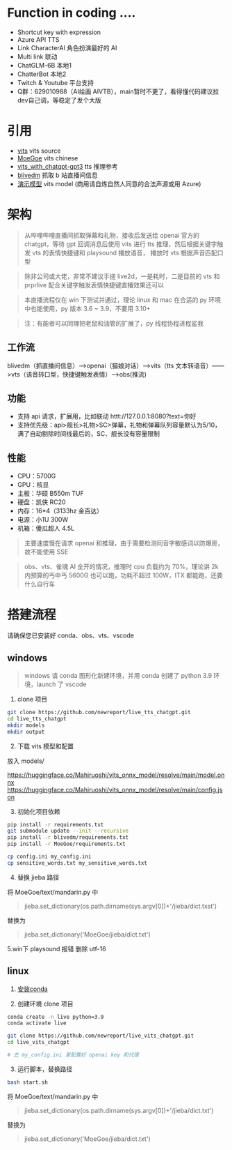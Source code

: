 # Function in coding ....
- Shortcut key with expression
- Azure API TTS 
- Link CharacterAI 角色扮演最好的 AI
- Multi link 联动
- ChatGLM-6B 本地1
- ChatterBot 本地2
- Twitch & Youtube 平台支持
- Q群：629010988（AI绘画 AIVTB），main暂时不更了，看得懂代码建议拉dev自己调，等稳定了发个大版
# 引用

- [vits](https://github.com/jaywalnut310/vits) vits source
- [MoeGoe](https://github.com/CjangCjengh/MoeGoe.git) vits chinese
- [vits_with_chatgpt-gpt3](https://github.com/Paraworks/vits_with_chatgpt-gpt3) tts 推理参考
- [blivedm](https://github.com/xfgryujk/blivedm/tree/master) 抓取 b 站直播间信息
- [演示模型](https://huggingface.co/Mahiruoshi/vits_onnx_model/tree/main) vits model (商用请自炼自然人同意的合法声源或用 Azure)

# 架构
> 从哔哩哔哩直播间抓取弹幕和礼物，接收后发送给 openai 官方的 chatgpt，等待 gpt 回调消息后使用 vits 进行 tts 推理，然后根据关键字触发 vts 的表情快捷键和 playsound 播放语音， 播放时 vts 根据声音匹配口型  

> 除非公司或大佬，非常不建议手搓 live2d，一是耗时，二是目前的 vts 和 prprlive 配合关键字触发表情快捷键直播效果还可以  

>  本直播流程仅在 win 下测试并通过，理论 linux 和 mac 在合适的 py 环境中也能使用，py 版本 3.6 ~ 3.9，不要用 3.10+  

>  注：有能者可以同理把老鼠和油管的扩展了，py 线程协程进程鲨我

## 工作流
blivedm（抓直播间信息）——>openai（猫娘对话）——>vits（tts 文本转语音）——>vts（语音转口型，快捷键触发表情）——>obs(推流)  

## 功能
- 支持 api 请求，扩展用，比如联动  httt://127.0.0.1:8080?text=你好
- 支持优先级：api>舰长>礼物>SC>弹幕，礼物和弹幕队列容量默认为5/10，满了自动剔除时间线最后的，SC、舰长没有容量限制

## 性能
- CPU：5700G
- GPU：核显
- 主板：华硕 B550m TUF
- 硬盘：凯侠 RC20
- 内存：16*4（3133hz 金百达）
- 电源：小1U 300W
- 机箱：傻瓜超人 4.5L
> 主要速度慢在请求 openai 和推理，由于需要检测同音字敏感词以防爆房，故不能使用 SSE

> obs、vts、雀魂 AI 全开的情况，推理时 cpu 负载约为 70%，理论讲 2k 内预算的丐中丐 5600G 也可以跑，功耗不超过 100W，ITX 都能跑，还要什么自行车


# 搭建流程
请确保您已安装好 conda、obs、vts、vscode
## windows
> windows 请 conda 图形化新建环境，并用 conda 创建了 python 3.9 环境，launch 了 vscode
1. clone 项目
```bash
git clone https://github.com/newreport/live_tts_chatgpt.git
cd live_tts_chatgpt
mkdir models
mkdir output
```
2. 下载 vits 模型和配置

放入 models/

https://huggingface.co/Mahiruoshi/vits_onnx_model/resolve/main/model.onnx 
https://huggingface.co/Mahiruoshi/vits_onnx_model/resolve/main/config.json

3. 初始化项目依赖
```bash
pip install -r requirements.txt
git submodule update --init --recursive
pip install -r blivedm/requirements.txt
pip install -r MoeGoe/requirements.txt

cp config.ini my_config.ini
cp sensitive_words.txt my_sensitive_words.txt
```

4. 替换 jieba 路径

将 MoeGoe/text/mandarin.py 中 
> jieba.set_dictionary(os.path.dirname(sys.argv[0])+'/jieba/dict.txst')

替换为

> jieba.set_dictionary('MoeGoe/jieba/dict.txt')

5.win下 playsound 报错
删除 utf-16

## linux
1. [安装conda](https://newreport.top/2023-02-28/ubuntu-amd-centos-install-conda/)

2. 创建环境 clone 项目

```bash
conda create -n live python=3.9
conda activate live

git clone https://github.com/newreport/live_vits_chatgpt.git
cd live_vits_chatgpt

# 去 my_config.ini 里配置好 openai key 和代理
```
3. 运行脚本，替换路径
```bash
bash start.sh
```
将 MoeGoe/text/mandarin.py 中 
> jieba.set_dictionary(os.path.dirname(sys.argv[0])+'/jieba/dict.txt')

替换为

> jieba.set_dictionary('MoeGoe/jieba/dict.txt')